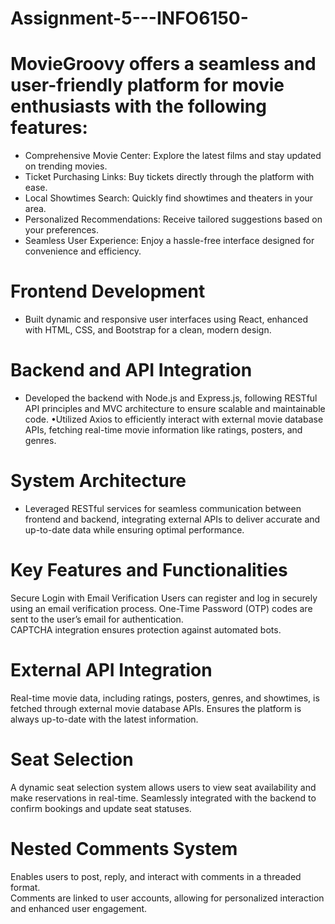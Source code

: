 # Assignment-5---INFO6150-

# MovieGroovy offers a seamless and user-friendly platform for movie enthusiasts with the following features:
* Comprehensive Movie Center: Explore the latest films and stay updated on trending movies.
* Ticket Purchasing Links: Buy tickets directly through the platform with ease.
* Local Showtimes Search: Quickly find showtimes and theaters in your area.
* Personalized Recommendations: Receive tailored suggestions based on your preferences. 
* Seamless User Experience: Enjoy a hassle-free interface designed for convenience and efficiency.


# Frontend Development
* Built dynamic and responsive user interfaces using React, enhanced with HTML, CSS, and Bootstrap for a clean, modern design.

# Backend and API Integration
* Developed the backend with Node.js and Express.js, following RESTful API principles and MVC architecture to ensure scalable and maintainable code.
•Utilized Axios to efficiently interact with external movie database APIs, fetching real-time movie information like ratings, posters, and genres.

# System Architecture
* Leveraged RESTful services for seamless communication between frontend and backend, integrating external APIs to deliver accurate and up-to-date data while ensuring optimal performance.

# Key Features and Functionalities

Secure Login with Email Verification
Users can register and log in securely using an email verification process.
One-Time Password (OTP) codes are sent to the user’s email for authentication.	
CAPTCHA integration ensures protection against automated bots.

# External API Integration

Real-time movie data, including ratings, posters, genres, and showtimes, is fetched through external movie database APIs.
Ensures the platform is always up-to-date with the latest information.

# Seat Selection

A dynamic seat selection system allows users to view seat availability and make reservations in real-time.
Seamlessly integrated with the backend to confirm bookings and update seat statuses.

# Nested Comments System

Enables users to post, reply, and interact with comments in a threaded format.	
Comments are linked to user accounts, allowing for personalized interaction and enhanced user engagement.




